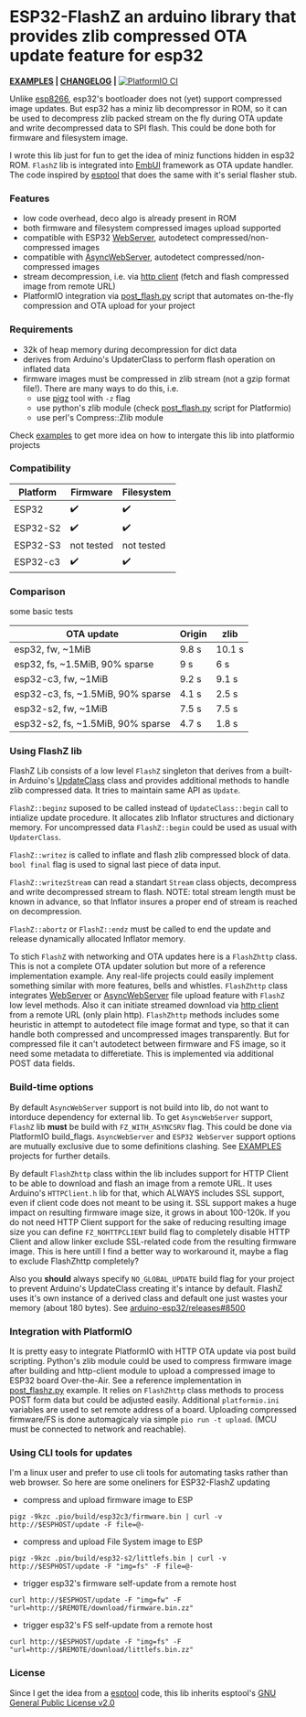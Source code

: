 ESP32-FlashZ
an arduino library that provides zlib compressed OTA update feature for esp32
======

__[EXAMPLES](/examples/README.md) | [CHANGELOG](/CHANGELOG.md) |__ [![PlatformIO
 CI](https://github.com/vortigont/esp32-flashz/actions/workflows/pio_build.yml/badge.svg)](https://github.com/vortigont/esp32-flashz/actions/workflows/pio_build.yml)


Unlike [esp8266](https://github.com/esp8266/Arduino/pull/6820/commits/67ba90d3eaf01c5400d0b42cdce05ef9295d8c16), esp32's bootloader does not (yet) support compressed image updates. But esp32 has a miniz lib decompressor in ROM, so it can be used to decompress zlib packed stream on the fly during OTA update and write decompressed data to SPI flash. This could be done both for firmware and filesystem image.

I wrote this lib just for fun to get the idea of miniz functions hidden in esp32 ROM. `FlashZ` lib is integrated into [EmbUI](https://github.com/vortigont/EmbUI) framework as OTA update handler.
The code inspired by [esptool](https://github.com/espressif/esptool) that does the same with it's serial flasher stub.

### Features
 * low code overhead, deco algo is already present in ROM
 * both firmware and filesystem compressed images upload supported
 * compatible with ESP32 [WebServer](https://github.com/espressif/arduino-esp32/tree/master/libraries/WebServer), autodetect compressed/non-compressed images
 * compatible with [AsyncWebServer](https://github.com/me-no-dev/ESPAsyncWebServer), autodetect compressed/non-compressed images
 * stream decompression, i.e. via [http client](https://github.com/espressif/arduino-esp32/tree/master/libraries/HTTPClient) (fetch and flash compressed image from remote URL)
 * PlatformIO integration via [post_flash.py](/examples/asyncserver-flash/post_flash.py) script that automates on-the-fly compression and OTA upload for your project

### Requirements
 * 32k of heap memory during decompression for dict data
 * derives from Arduino's UpdaterClass to perform flash operation on inflated data
 * firmware images must be compressed in zlib stream (not a gzip format file!). There are many ways to do this, i.e.
    - use [pigz](https://zlib.net/pigz/) tool with `-z` flag
    - use python's zlib module (check [post_flash.py](/examples/asyncserver-flash/post_flash.py) script for Platformio)
    - use perl's Compress::Zlib module


Check [examples](/examples) to get more idea on how to intergate this lib into platformio projects

### Compatibility
| Platform    | Firmware           | Filesystem         |
|-------------|--------------------|--------------------|
|ESP32        | :heavy_check_mark: | :heavy_check_mark: |
|ESP32-S2     | :heavy_check_mark: | :heavy_check_mark: |
|ESP32-S3     | not tested         | not tested         |
|ESP32-c3     | :heavy_check_mark: | :heavy_check_mark: |


### Comparison
some basic tests

| OTA update                           | Origin | zlib |
|-            		               |  -     | -    |
| esp32, fw, ~1MiB                     | 9.8 s  |  10.1 s |
| esp32, fs, ~1.5MiB, 90% sparse       | 9 s    |  6 s   |
| esp32-c3, fw, ~1MiB                  | 9.2 s  |  9.1 s |
| esp32-c3, fs, ~1.5MiB, 90% sparse    | 4.1 s  |  2.5 s |
| esp32-s2, fw, ~1MiB                  | 7.5 s  |  7.5 s |
| esp32-s2, fs, ~1.5MiB, 90% sparse    | 4.7 s  |  1.8 s |



### Using FlashZ lib
FlashZ Lib consists of a low level `FlashZ` singleton that derives from a built-in Arduino's [UpdateClass](https://github.com/espressif/arduino-esp32/tree/master/libraries/Update) class and provides additional methods to handle zlib compressed data. It tries to maintain same API as `Update`.

`FlashZ::beginz` suposed to be called instead of `UpdateClass::begin` call to intialize update procedure. It allocates zlib Inflator structures and dictionary memory. For uncompressed data `FlashZ::begin` could be used as usual with `UpdaterClass`.

`FlashZ::writez` is called to inflate and flash zlib compressed block of data. `bool final` flag is used to signal last piece of data input.

`FlashZ::writezStream` can read a standart `Stream` class objects, decompress and write decompressed stream to flash.
NOTE: total stream length must be known in advance, so that Inflator insures a proper end of stream is reached on decompression.

`FlashZ::abortz` or `FlashZ::endz` must be called to end the update and release dynamically allocated Inflator memory.

To stich `FlashZ` with networking and OTA updates here is a `FlashZhttp` class. This is not a complete OTA updater solution but more of a reference implementation example. Any real-life projects could easily implement something similar with more features, bells and whistles.
`FlashZhttp` class integrates [WebServer](https://github.com/espressif/arduino-esp32/tree/master/libraries/WebServer) or [AsyncWebServer](https://github.com/me-no-dev/ESPAsyncWebServer) file upload feature with `FlashZ` low level methods. Also it can initiate streamed download via [http client](https://github.com/espressif/arduino-esp32/tree/master/libraries/) from a remote URL (only plain http).
`FlashZhttp` methods includes some heuristic in attempt to autodetect file image format and type, so that it can handle both compressed and uncompressed images transparently. But for compressed file it can't autodetect between firmware and FS image, so it need some metadata to differetiate. This is implemented via additional POST data fields.

### Build-time options
By default `AsyncWebServer` support is not build into lib, do not want to intorduce dependency for external lib.
To get `AsyncWebServer` support, `FlashZ` lib **must** be build with `FZ_WITH_ASYNCSRV` flag. This could be done via PlatformIO build_flags. `AsyncWebServer` and `ESP32 WebServer` support options are mutually exclusive due to some definitions clashing.
See [EXAMPLES](/examples/README.md) projects for further details.

By default `FlashZhttp` class within the lib includes support for HTTP Client to be able to download and flash an image from a remote URL. It uses Arduino's `HTTPClient.h` lib for that, which ALWAYS includes SSL support, even if client code does not meant to be using it. SSL support makes a huge impact on resulting firmware image size, it grows in about 100-120k. If you do not need HTTP Client support for the sake of reducing resulting image size you can define `FZ_NOHTTPCLIENT` build flag to completely disable HTTP Client and allow linker exclude SSL-related code from the resulting firmware image. This is here untill I find a better way to workaround it, maybe a flag to exclude FlashZhttp completely?

Also you **should** always specify `NO_GLOBAL_UPDATE` build flag for your project to prevent Arduino's UpdateClass creating it's intance by default. FlashZ uses it's own instance of a derived class and default one just wastes your memory (about 180 bytes). See [arduino-esp32/releases#8500](https://github.com/espressif/arduino-esp32/pull/8500 )

### Integration with PlatformIO
It is pretty easy to integrate PlatformIO with HTTP OTA update via post build scripting. Python's zlib module could be used to compress firmware image after building and http-client module to upload a compressed image to  ESP32 board Over-the-Air. See a reference implementation in [post_flashz.py](/examples/asyncserver-flash/post_flashz.py) example. It relies on `FlashZhttp` class methods to process POST form data but could be adjusted easily. Additional `platformio.ini` variables are used to set remote address of a board. Uploading compressed firmware/FS is done automagicaly via simple `pio run -t upload`. (MCU must be connected to network and reachable).

### Using CLI tools for updates
I'm a linux user and prefer to use cli tools for automating tasks rather than web browser. So here are some oneliners for ESP32-FlashZ updating

 - compress and upload firmware image to ESP

`pigz -9kzc .pio/build/esp32c3/firmware.bin | curl -v http://$ESPHOST/update -F file=@-`

 - compress and upload File System image to ESP

`pigz -9kzc .pio/build/esp32-s2/littlefs.bin | curl -v http://$ESPHOST/update -F "img=fs" -F file=@-`

 - trigger esp32's firmware self-update from a remote host

`curl http://$ESPHOST/update -F "img=fw" -F "url=http://$REMOTE/download/firmware.bin.zz"`

 - trigger esp32's FS self-update from a remote host

`curl http://$ESPHOST/update -F "img=fs" -F "url=http://$REMOTE/download/littlefs.bin.zz"`


### License
Since I get the idea from a [esptool](https://github.com/espressif/esptool) code, this lib inherits esptool's [GNU General Public License v2.0](LICENSE)

